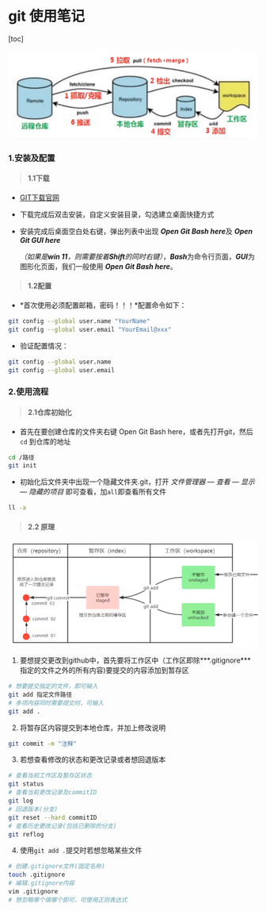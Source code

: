 # git 使用笔记



[toc]

![git工作原理](img\git工作原理.png)

###  1.安装及配置 

> ####  1.1下载

+ [GIT下载官网](https://git-scm.com/download)

+ 下载完成后双击安装，自定义安装目录，勾选建立桌面快捷方式

+ 安装完成后桌面空白处右键，弹出列表中出现 ***Open Git Bash here***及 ***Open Git GUI here***

  *（如果是**win 11**，则需要按着**Shift**的同时右键）*，***Bash***为命令行页面，***GUI***为图形化页面，我们一般使用 ***Open Git Bash here***。



> #### 1.2配置

+ *首次使用必须配置邮箱，密码！！！*配置命令如下：

```bash
git config --global user.name "YourName"
git config --global user.email "YourEmail@xxx"
```

+ 验证配置情况：
  
```bash
git config --global user.name
git config --global user.email
```

### 2.使用流程

> ####  2.1仓库初始化

+ 首先在要创建仓库的文件夹右键 Open Git Bash here，或者先打开git，然后 `cd` 到仓库的地址

```bash
cd /路径
git init
```

+ 初始化后文件夹中出现一个隐藏文件夹.git，打开 *文件管理器* — *查看* — *显示* — *隐藏的项目* 即可查看，加`all`即查看所有文件

```bash
ll -a
```

> #### 2.2 原理

![git仓库连接](img\git仓库连接.png)

1. 要想提交更改到github中，首先要将工作区中（工作区即除***.gitignore***指定的文件之外的所有内容)要提交的内容添加到暂存区

```bash
# 想要提交指定的文件，即可输入
git add 指定文件路径
# 多项内容同时需要提交时，可输入
git add .
```

2. 将暂存区内容提交到本地仓库，并加上修改说明

```bash
git commit -m "注释"
```

3. 若想查看修改的状态和更改记录或者想回退版本

```bash
# 查看当前工作区及暂存区状态
git status
# 查看当前更改记录及commitID
git log 
# 回退版本(分支)
git reset --hard commitID
# 查看历史更改记录(包括已删除的分支)
git reflog
```

4. 使用`git add .`提交时若想忽略某些文件

```bash
# 创建.gitignore文件(固定名称)
touch .gitignore
# 编辑.gitignore内容
vim .gitignore
# 想忽略哪个填哪个即可，可使用正则表达式
```

